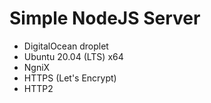 # Simple NodeJS Server

* DigitalOcean droplet
* Ubuntu 20.04 (LTS) x64
* NgniX
* HTTPS (Let's Encrypt)
* HTTP2
